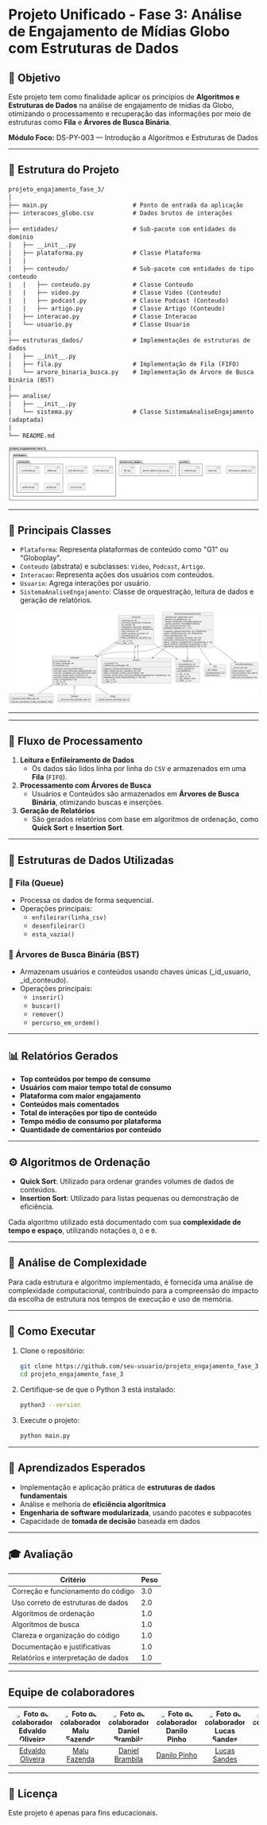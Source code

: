 # Projeto Unificado - Fase 3: Análise de Engajamento de Mídias Globo com Estruturas de Dados

## 📌 Objetivo

Este projeto tem como finalidade aplicar os princípios de **Algoritmos e Estruturas de Dados** na análise de engajamento de mídias da Globo, otimizando o processamento e recuperação das informações por meio de estruturas como **Fila** e **Árvores de Busca Binária**.

**Módulo Foco:** DS-PY-003 — Introdução a Algoritmos e Estruturas de Dados

---

## 📂 Estrutura do Projeto

```
projeto_engajamento_fase_3/
│
├── main.py                        # Ponto de entrada da aplicação
├── interacoes_globo.csv           # Dados brutos de interações
│
├── entidades/                     # Sub-pacote com entidades do domínio
│   ├── __init__.py
│   ├── plataforma.py              # Classe Plataforma
│   |
|   ├── conteudo/                  # Sub-pacote com entidades do tipo conteudo
|   |   ├── conteudo.py            # Classe Conteudo
|   |   ├── video.py               # Classe Video (Conteudo)
|   |   ├── podcast.py             # Classe Podcast (Conteudo)
|   |   ├── artigo.py              # Classe Artigo (Conteudo)
│   ├── interacao.py               # Classe Interacao
│   └── usuario.py                 # Classe Usuario
|
├── estruturas_dados/              # Implementações de estruturas de dados
│   ├── __init__.py
│   ├── fila.py                    # Implementação de Fila (FIFO)
│   └── arvore_binaria_busca.py    # Implementação de Árvore de Busca Binária (BST)
│
├── analise/
│   ├── __init__.py
│   └── sistema.py                 # Classe SistemaAnaliseEngajamento (adaptada)
|
└── README.md
```
![Diagrama de módulos](img/diagrama_de_modulos_fase_3.png)

---

## 🧩 Principais Classes

- `Plataforma`: Representa plataformas de conteúdo como "G1" ou "Globoplay".
- `Conteudo` (abstrata) e subclasses: `Video`, `Podcast`, `Artigo`.
- `Interacao`: Representa ações dos usuários com conteúdos.
- `Usuario`: Agrega interações por usuário.
- `SistemaAnaliseEngajamento`: Classe de orquestração, leitura de dados e geração de relatórios.

![Diagrama de classes](img/diagrama_de_classes_fase_3.png)

---

---

## 🔄 Fluxo de Processamento

1. **Leitura e Enfileiramento de Dados**
   - Os dados são lidos linha por linha do `CSV` e armazenados em uma **Fila** (`FIFO`).
2. **Processamento com Árvores de Busca**
   - Usuários e Conteúdos são armazenados em **Árvores de Busca Binária**, otimizando buscas e inserções.
3. **Geração de Relatórios**
   - São gerados relatórios com base em algoritmos de ordenação, como **Quick Sort** e **Insertion Sort**.

---

## 🧱 Estruturas de Dados Utilizadas

### 📌 Fila (Queue)

- Processa os dados de forma sequencial.
- Operações principais:
  - `enfileirar(linha_csv)`
  - `desenfileirar()`
  - `esta_vazia()`

### 🌳 Árvores de Busca Binária (BST)

- Armazenam usuários e conteúdos usando chaves únicas (_id_usuario, _id_conteudo).
- Operações principais:
  - `inserir()`
  - `buscar()`
  - `remover()`
  - `percurso_em_ordem()`

---

## 📊 Relatórios Gerados

- **Top conteúdos por tempo de consumo**
- **Usuários com maior tempo total de consumo**
- **Plataforma com maior engajamento**
- **Conteúdos mais comentados**
- **Total de interações por tipo de conteúdo**
- **Tempo médio de consumo por plataforma**
- **Quantidade de comentários por conteúdo**

---

## ⚙️ Algoritmos de Ordenação

- **Quick Sort**: Utilizado para ordenar grandes volumes de dados de conteúdos.
- **Insertion Sort**: Utilizado para listas pequenas ou demonstração de eficiência.

Cada algoritmo utilizado está documentado com sua **complexidade de tempo e espaço**, utilizando notações `O`, `Ω` e `Θ`.

---

## 🔎 Análise de Complexidade

Para cada estrutura e algoritmo implementado, é fornecida uma análise de complexidade computacional, contribuindo para a compreensão do impacto da escolha de estrutura nos tempos de execução e uso de memória.

---

## 🚀 Como Executar

1. Clone o repositório:
   ```bash
   git clone https://github.com/seu-usuario/projeto_engajamento_fase_3.git
   cd projeto_engajamento_fase_3
   ```

2. Certifique-se de que o Python 3 está instalado:
   ```bash
   python3 --version
   ```

3. Execute o projeto:
   ```bash
   python main.py
   ```

---

## 🧠 Aprendizados Esperados

- Implementação e aplicação prática de **estruturas de dados fundamentais**
- Análise e melhoria de **eficiência algorítmica**
- **Engenharia de software modularizada**, usando pacotes e subpacotes
- Capacidade de **tomada de decisão** baseada em dados

---

## 🎓 Avaliação

| Critério                            | Peso |
| ----------------------------------- | ---- |
| Correção e funcionamento do código  | 3.0  |
| Uso correto de estruturas de dados  | 2.0  |
| Algoritmos de ordenação             | 1.0  |
| Algoritmos de busca                 | 1.0  |
| Clareza e organização do código     | 1.0  |
| Documentação e justificativas       | 1.0  |
| Relatórios e interpretação de dados | 1.0  |

---

## Equipe de colaboradores

| <img src="https://github.com/EdOliveiraJr.png" width="100px" style="border-radius: 50%;" alt="Foto do colaborador Edvaldo Oliveira"/> | <img src="https://github.com/malufazenda.png" width="100px" style="border-radius: 50%;" alt="Foto do colaborador Malu Fazendo"/> | <img src="https://github.com/daniels070.png" width="100px" style="border-radius: 50%;" alt="Foto do colaborador Daniel Brambila"/> | <img src="https://github.com/danilodpx.png" width="100px" style="border-radius: 50%;" alt="Foto do colaborador Danilo Pinho"/> | <img src="https://github.com/LucasSandes07.png" width="100px" style="border-radius: 50%;" alt="Foto do colaborador Lucas Sandes"/> | <img src="https://github.com/eufmartins.png" width="100px" style="border-radius: 50%;" alt="Foto do colaborador Felipe Martins"/> |
| :-----------------------------------------------------------------------------------------------------------------------------------: | :------------------------------------------------------------------------------------------------------------------------------: | :--------------------------------------------------------------------------------------------------------------------------------: | :----------------------------------------------------------------------------------------------------------------------------: | :--------------------------------------------------------------------------------------------------------------------------------: | :-------------------------------------------------------------------------------------------------------------------------------: |
|                            <a href="https://github.com/EdOliveiraJr" target="_blank"> Edvaldo Oliveira</a>                            |                            <a href="https://github.com/malufazenda" target="_blank"> Malu Fazenda</a>                            |                           <a href="https://github.com/daniels070" target="_blank"> Daniel Brambila </a>                            |                           <a href="https://github.com/danilodpx" target="_blank"> Danilo Pinho </a>                            |                           <a href="https://github.com/LucasSandes07" target="_blank"> Lucas Sandes </a>                            |                           <a href="https://github.com/eufmartins" target="_blank"> Felipe Martins </a>                            |

---

## 📝 Licença

Este projeto é apenas para fins educacionais.
